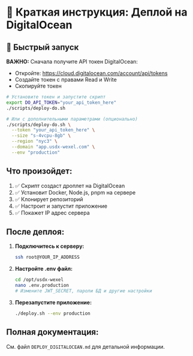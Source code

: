 # 🚀 Краткая инструкция: Деплой на DigitalOcean

## 🚀 Быстрый запуск

**ВАЖНО:** Сначала получите API токен DigitalOcean:
- Откройте: https://cloud.digitalocean.com/account/api/tokens
- Создайте токен с правами Read и Write
- Скопируйте токен

```bash
# Установите токен и запустите скрипт
export DO_API_TOKEN="your_api_token_here"
./scripts/deploy-do.sh

# Или с дополнительными параметрами (опционально)
./scripts/deploy-do.sh \
  --token "your_api_token_here" \
  --size "s-4vcpu-8gb" \
  --region "nyc3" \
  --domain "app.usdx-wexel.com" \
  --env "production"
```

## Что произойдет:

1. ✅ Скрипт создаст дроплет на DigitalOcean
2. ✅ Установит Docker, Node.js, pnpm на сервере
3. ✅ Клонирует репозиторий
4. ✅ Настроит и запустит приложение
5. ✅ Покажет IP адрес сервера

## После деплоя:

1. **Подключитесь к серверу:**
   ```bash
   ssh root@YOUR_IP_ADDRESS
   ```

2. **Настройте .env файл:**
   ```bash
   cd /opt/usdx-wexel
   nano .env.production
   # Измените JWT_SECRET, пароли БД и другие настройки
   ```

3. **Перезапустите приложение:**
   ```bash
   ./deploy.sh --env production
   ```

## Полная документация:

См. файл `DEPLOY_DIGITALOCEAN.md` для детальной информации.

